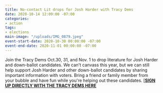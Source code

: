 ```yaml
---
title: No-contact Lit drops for Josh Harder with Tracy Dems
date: 2020-10-14 12:09:00 -07:00
categories:
- action
tags:
- elections
main-image: "/uploads/IMG_0879.jpeg"
event-start-date: 2020-10-30 00:00:00 -07:00
event-end-date: 2020-11-01 00:00:00 -07:00
---
```


Join the Tracy Dems Oct.30, 31, and Nov. 1 to drop literature for Josh Harder and down-ballot candidates.  We can't canvass this year, but we can still help support Josh Harder and other down-ballot candidates by sharing important information with voters.  Bring a friend or family member from your bubble and have fun while you're helping out these candidates.
[[**SIGN UP DIRECTLY WITH THE TRACY DEMS HERE**](https://greatertracydems.org/gotv)